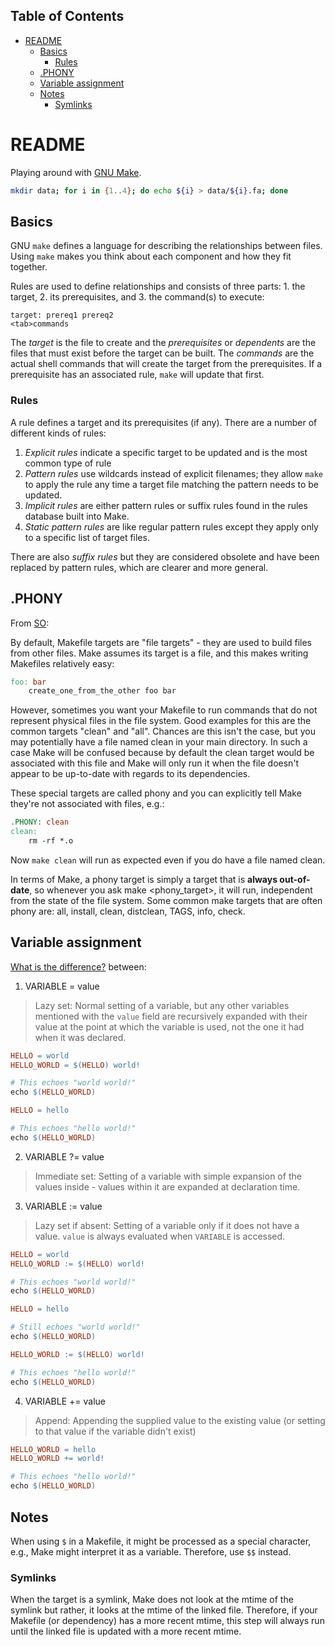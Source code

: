 ## Table of Contents

- [README](#readme)
  - [Basics](#basics)
    - [Rules](#rules)
  - [.PHONY](#phony)
  - [Variable assignment](#variable-assignment)
  - [Notes](#notes)
    - [Symlinks](#symlinks)

# README

Playing around with [GNU Make](https://www.gnu.org/software/make/).

```bash
mkdir data; for i in {1..4}; do echo ${i} > data/${i}.fa; done
```

## Basics

GNU `make` defines a language for describing the relationships between files. Using `make` makes you think about each component and how they fit together.

Rules are used to define relationships and consists of three parts: 1. the target, 2. its prerequisites, and 3. the command(s) to execute:

```
target: prereq1 prereq2
<tab>commands
```

The _target_ is the file to create and the _prerequisites_ or _dependents_ are the files that must exist before the target can be built. The _commands_ are the actual shell commands that will create the target from the prerequisites. If a prerequisite has an associated rule, `make` will update that first.

### Rules

A rule defines a target and its prerequisites (if any). There are a number of different kinds of rules:

1. _Explicit rules_ indicate a specific target to be updated and is the most common type of rule
2. _Pattern rules_ use wildcards instead of explicit filenames; they allow `make` to apply the rule any time a target file matching the pattern needs to be updated.
3. _Implicit rules_ are either pattern rules or suffix rules found in the rules database built into Make.
4. _Static pattern rules_ are like regular pattern rules except they apply only to a specific list of target files.

There are also _suffix rules_ but they are considered obsolete and have been replaced by pattern rules, which are clearer and more general.

## .PHONY

From
[SO](https://stackoverflow.com/questions/2145590/what-is-the-purpose-of-phony-in-a-makefile):

By default, Makefile targets are "file targets" - they are used to build files
from other files. Make assumes its target is a file, and this makes writing
Makefiles relatively easy:

```makefile
foo: bar
	create_one_from_the_other foo bar
```

However, sometimes you want your Makefile to run commands that do not represent
physical files in the file system. Good examples for this are the common
targets "clean" and "all". Chances are this isn't the case, but you may
potentially have a file named clean in your main directory. In such a case Make
will be confused because by default the clean target would be associated with
this file and Make will only run it when the file doesn't appear to be
up-to-date with regards to its dependencies.

These special targets are called phony and you can explicitly tell Make they're
not associated with files, e.g.:

```makefile
.PHONY: clean
clean:
	rm -rf *.o
```

Now `make clean` will run as expected even if you do have a file named clean.

In terms of Make, a phony target is simply a target that is **always
out-of-date**, so whenever you ask make <phony_target>, it will run,
independent from the state of the file system. Some common make targets that
are often phony are: all, install, clean, distclean, TAGS, info, check.

## Variable assignment

[What is the
difference?](https://stackoverflow.com/questions/448910/what-is-the-difference-between-the-gnu-makefile-variable-assignments-a) between:

1. VARIABLE = value

> Lazy set: Normal setting of a variable, but any other variables mentioned
  with the `value` field are recursively expanded with their value at the point
  at which the variable is used, not the one it had when it was declared.

```makefile
HELLO = world
HELLO_WORLD = $(HELLO) world!

# This echoes "world world!"
echo $(HELLO_WORLD)

HELLO = hello

# This echoes "hello world!"
echo $(HELLO_WORLD)
```

2. VARIABLE ?= value

> Immediate set: Setting of a variable with simple expansion of the values
  inside - values within it are expanded at declaration time.

3. VARIABLE := value

> Lazy set if absent: Setting of a variable only if it does not have a value.
  `value` is always evaluated when `VARIABLE` is accessed.

```makefile
HELLO = world
HELLO_WORLD := $(HELLO) world!

# This echoes "world world!"
echo $(HELLO_WORLD)

HELLO = hello

# Still echoes "world world!"
echo $(HELLO_WORLD)

HELLO_WORLD := $(HELLO) world!

# This echoes "hello world!"
echo $(HELLO_WORLD)
```

4. VARIABLE += value

> Append: Appending the supplied value to the existing value (or setting to
  that value if the variable didn't exist)

```makefile
HELLO_WORLD = hello
HELLO_WORLD += world!

# This echoes "hello world!"
echo $(HELLO_WORLD)
```

## Notes

When using `$` in a Makefile, it might be processed as a special character, e.g., Make might interpret it as a variable. Therefore, use `$$` instead.

### Symlinks

When the target is a symlink, Make does not look at the mtime of the symlink but rather, it looks at the mtime of the linked file. Therefore, if your Makefile (or dependency) has a more recent mtime, this step will always run until the linked file is updated with a more recent mtime.
